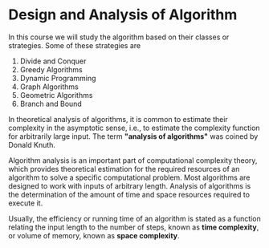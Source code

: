 # Design and Analysis of Algorithm

In this course we will study the algorithm based on their classes or strategies.
Some of these strategies are

1. Divide and Conquer
2. Greedy Algorithms
3. Dynamic Programming
4. Graph Algorithms
5. Geometric Algorithms
6. Branch and Bound

In theoretical analysis of algorithms, it is common to estimate their complexity in the asymptotic sense, i.e., to estimate the complexity function for arbitrarily large input. The term **"analysis of algorithms"** was coined by Donald Knuth.

Algorithm analysis is an important part of computational complexity theory, which provides theoretical estimation for the required resources of an algorithm to solve a specific computational problem. Most algorithms are designed to work with inputs of arbitrary length. Analysis of algorithms is the determination of the amount of time and space resources required to execute it.

Usually, the efficiency or running time of an algorithm is stated as a function relating the input length to the number of steps, known as **time complexity**, or volume of memory, known as **space complexity**.

